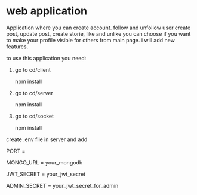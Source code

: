 # web application

Application where you can create account. follow and unfollow user create post, update post, create storie, like and unlike you can choose if you want to make your profile visible for others from main page.
 i will add new features.

to use this application you need:

1. go to cd/client

   npm install

2. go to cd/server
   
   npm install

3. go to cd/socket
   
   npm install

create .env file in server and add

PORT =

MONGO_URL = your_mongodb

JWT_SECRET = your_jwt_secret

ADMIN_SECRET = your_jwt_secret_for_admin
